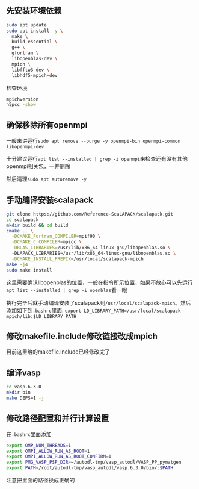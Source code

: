 ## 先安装环境依赖

```bash
sudo apt update
sudo apt install -y \
  make \
  build-essential \
  g++ \
  gfortran \
  libopenblas-dev \
  mpich \
  libfftw3-dev \
  libhdf5-mpich-dev
```

检查环境
```bash
mpichversion
h5pcc -show
```

## 确保移除所有openmpi

一般来讲运行```sudo apt remove --purge -y openmpi-bin openmpi-common libopenmpi-dev```

十分建议运行```apt list --installed | grep -i openmpi```来检查还有没有其他openmpi相关包，一并删除

然后清理```sudo apt autoremove -y```

## 手动编译安装scalapack

```bash
git clone https://github.com/Reference-ScaLAPACK/scalapack.git
cd scalapack
mkdir build && cd build
cmake .. \
  -DCMAKE_Fortran_COMPILER=mpif90 \
  -DCMAKE_C_COMPILER=mpicc \
  -DBLAS_LIBRARIES=/usr/lib/x86_64-linux-gnu/libopenblas.so \ 
  -DLAPACK_LIBRARIES=/usr/lib/x86_64-linux-gnu/libopenblas.so \
  -DCMAKE_INSTALL_PREFIX=/usr/local/scalapack-mpich
make -j4
sudo make install
```

这里需要确认libopenblas的位置，一般在指令所示位置，如果不放心可以先运行```apt list --installed | grep -i openblas```看一眼

执行完毕后就手动编译安装了scalapack到```/usr/local/scalapack-mpich```。然后添加如下到```.bashrc```里面: ```export LD_LIBRARY_PATH=/usr/local/scalapack-mpich/lib:$LD_LIBRARY_PATH```

## 修改makefile.include修改链接改成mpich

目前这里给的makefile.include已经修改完了

## 编译vasp

```bash
cd vasp.6.3.0
mkdir bin
make DEPS=1 -j
```

## 修改路径配置和并行计算设置

在```.bashrc```里面添加

```bash
export OMP_NUM_THREADS=1
export OMPI_ALLOW_RUN_AS_ROOT=1
export OMPI_ALLOW_RUN_AS_ROOT_CONFIRM=1
export PMG_VASP_PSP_DIR=~/autodl-tmp/vasp_autodl/VASP_PP_pymatgen
export PATH=/root/autodl-tmp/vasp_autodl/vasp.6.3.0/bin/:$PATH
```

注意把里面的路径换成正确的